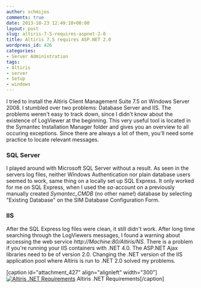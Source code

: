 ```yaml
---
author: schmijos
comments: true
date: 2013-10-23 12:49:18+00:00
layout: post
slug: altiris-7-5-requires-aspnet-2-0
title: Altiris 7.5 requires ASP.NET 2.0
wordpress_id: 426
categories:
- Server Administration
tags:
- Altiris
- server
- Setup
- windows
---
```


I tried to install the Altiris Client Management Suite 7.5 on Windows Server 2008. I stumbled over two problems: Database Server and IIS. The problems weren't easy to track down, since I didn't know about the existence of LogViewer at the beginning. This very useful tool is located in the Symantec Installation Manager folder and gives you an overview to all occuring exceptions. Since there are always a lot of them, you'll need some practice to locate relevant messages.


### SQL Server


I played around with Microsoft SQL Server without a result. As seen in the servers log files, neither Windows Authentication nor plain database users seemed to work, same thing on a locally set up SQL Express. It only worked for me on SQL Express, when I used the _sa_-account on a previously manually created _Symantec_CMDB_ (no other name!) database by selecting "Existing Database" on the SIM Database Configuration Form.


### IIS


After the SQL Express log files were clean, it still didn't work. After long time searching through the LogViewers messages, I found a warning about accessing the web service _http://Machine:80/Altiris/NS_. There is a problem if you're running your IIS containers with .NET 4.0. The ASP.NET Ajax libraries need to be of version 2.0. Changing the .NET version of the IIS application pool where Altiris is run to .NET 2.0 solved my problems.

[caption id="attachment_427" align="alignleft" width="300"][![Altiris .NET Requirements](http://www.miraculum.ch/wp-content/uploads/Altiris-IIS-Config-300x116.png)](http://www.miraculum.ch/wp-content/uploads/Altiris-IIS-Config.png) Altiris .NET Requirements[/caption]
